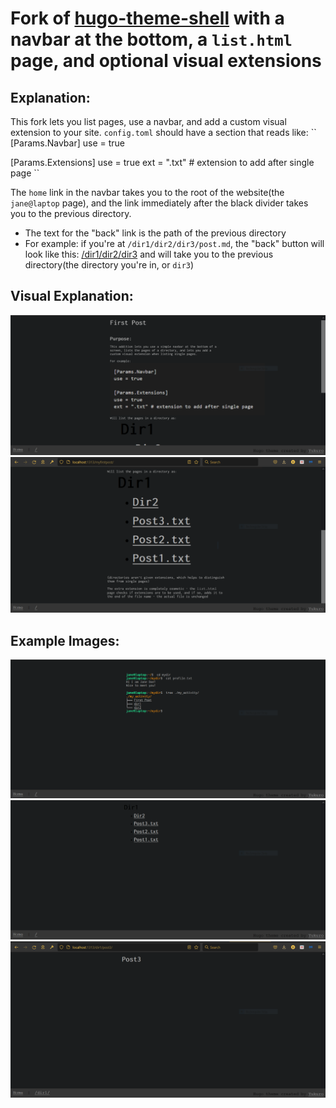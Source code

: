# Fork of [hugo-theme-shell](https://github.com/Yukuro/hugo-theme-shell) with a navbar at the bottom, a `list.html` page, and optional visual extensions

## Explanation:
This fork lets you list pages, use a navbar, and add a custom visual extension to your site.
`config.toml` should have a section that reads like:
``
[Params.Navbar]
  use = true
  
[Params.Extensions]
  use = true
  ext = ".txt" # extension to add after single page
``

The `home` link in the navbar takes you to the root of the website(the `jane@laptop` page), and the link immediately after the black divider takes you to the previous directory.
  - The text for the "back" link is the path of the previous directory
  - For example: if you're at `/dir1/dir2/dir3/post.md`, the "back" button will look like this:
    [/dir1/dir2/dir3]($baseurlOrLocalhostAddress/dir1/dir2/dir3)
    and will take you to the previous directory(the directory you're in, or `dir3`)

## Visual Explanation:
![submissionimage1](submission1.png)
![submissionimage1.5](submission1.5.png)

## Example Images:
![submissionimage2](submission2.png)
![submissionimage3](submission3.png)
![submissionimage4](submission4.png)
